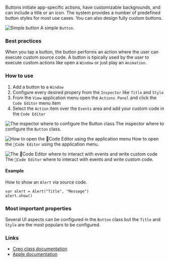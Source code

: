 Buttons initiate app-specific actions, have customizable backgrounds, and can include a title or an icon. The system provides a number of predefined button styles for most use cases. You can also design fully custom buttons.

![Simple button](images/button1.png)
A simple `Button`.

### Best practices
When you tap a button, the button performs an action where the user can execute custom source code.
A button is tipically used by the user to execute custom actions like open a `Window` or just play an `Animation`.

### How to use
1. Add a button to a `Window`
2. Configure every desired propery from the `Inspector` like `Title` and `Style`
3. From the `View` application menu open the `Actions Panel`  and click the `Code Editor` menu item
4. Select the `Action` item over the `Events` area and add your custom code in the `Code Editor`

![The inspector where to configure the `Button` class](images/button2.png)
The inspector where to configure the `Button` class.

![How to open the `Code Editor` using the application menu](images/button3.png)
How to open the `Code Editor` using the application menu.

![The `Code Editor` where to interact with events and write custom code](images/button4.png)
The `Code Editor` where to interact with events and write custom code.

#### Example
How to show an `Alert` via source code.
```
var alert = Alert("Title", "Message")
alert.show()
```

### Most important properties
Several UI aspects can be configured in the `Button` class but the `Title` and `Style` are the most populars to be configured.

### Links
- [Creo class documentation](../classes/Button)
- [Apple documentation](https://developer.apple.com/documentation/uikit/uibutton)

